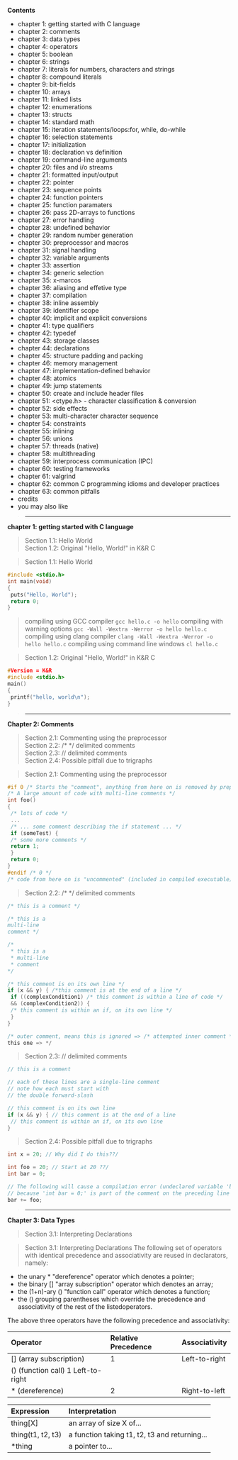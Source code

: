 **Contents**

* chapter 1: getting started with C language
* chapter 2: comments
* chapter 3: data types
* chapter 4: operators
* chapter 5: boolean
* chapter 6: strings
* chapter 7: literals for numbers, characters and strings
* chapter 8: compound literals
* chapter 9: bit-fields
* chapter 10: arrays
* chapter 11: linked lists
* chapter 12: enumerations
* chapter 13: structs
* chapter 14: standard math
* chapter 15: iteration statements/loops:for, while, do-while
* chapter 16: selection statements
* chapter 17: initialization
* chapter 18: declaration vs definition
* chapter 19: command-line arguments
* chapter 20: files and i/o streams
* chapter 21: formatted input/output
* chapter 22: pointer
* chapter 23: sequence points
* chapter 24: function pointers
* chapter 25: function paramaters
* chapter 26: pass 2D-arrays to functions
* chapter 27: error handling
* chapter 28: undefined behavior
* chapter 29: random number generation
* chapter 30: preprocessor and macros
* chapter 31: signal handling
* chapter 32: variable arguments
* chapter 33: assertion
* chapter 34: generic selection
* chapter 35: x-marcos
* chapter 36: aliasing and effetive type
* chapter 37: compilation
* chapter 38: inline assembly
* chapter 39: identifier scope
* chapter 40: implicit and explicit conversions
* chapter 41: type qualifiers
* chapter 42: typedef
* chapter 43: storage classes
* chapter 44: declarations
* chapter 45: structure padding and packing
* chapter 46: memory management
* chapter 47: implementation-defined behavior
* chapter 48: atomics
* chapter 49: jump statements
* chapter 50: create and include header files
* chapter 51: <ctype.h> - character classification & conversion
* chapter 52: side effects
* chapter 53: multi-character character sequence
* chapter 54: constraints
* chapter 55: inlining
* chapter 56: unions
* chapter 57: threads (native)
* chapter 58: multithreading
* chapter 59: interprocess communication (IPC)
* chapter 60: testing frameworks
* chapter 61: valgrind
* chapter 62: common C programming idioms and developer practices
* chapter 63: common pitfalls
* credits
* you may also like

>---

**chapter 1: getting started with C language**

> Section 1.1: Hello World  
Section 1.2: Original "Hello, World!" in K&R C

> Section 1.1: Hello World
```c
#include <stdio.h>
int main(void)
{
 puts("Hello, World");
 return 0;
}
```

> compiling using GCC compiler
`gcc hello.c -o hello`
> compiling with warning options
`gcc -Wall -Wextra -Werror -o hello hello.c`
> compiling using clang compiler
`clang -Wall -Wextra -Werror -o hello hello.c`
> compiling using command line windows
`cl hello.c`

> Section 1.2: Original "Hello, World!" in K&R C
```c
#Version = K&R
#include <stdio.h>
main()
{
 printf("hello, world\n");
}
```

>---

**Chapter 2: Comments**

> Section 2.1: Commenting using the preprocessor  
Section 2.2: /* */ delimited comments  
Section 2.3: // delimited comments  
Section 2.4: Possible pitfall due to trigraphs  


> Section 2.1: Commenting using the preprocessor
```c
#if 0 /* Starts the "comment", anything from here on is removed by preprocessor */
/* A large amount of code with multi-line comments */
int foo()
{
 /* lots of code */
 ...
 /* ... some comment describing the if statement ... */
 if (someTest) {
 /* some more comments */
 return 1;
 }
 return 0;
}
#endif /* 0 */
/* code from here on is "uncommented" (included in compiled executable) */
```

> Section 2.2: /* */ delimited comments
```c
/* this is a comment */

/* this is a
multi-line
comment */

/*
 * this is a
 * multi-line
 * comment
*/
```

```c
/* this comment is on its own line */
if (x && y) { /*this comment is at the end of a line */
 if ((complexCondition1) /* this comment is within a line of code */
 && (complexCondition2)) {
 /* this comment is within an if, on its own line */
 }
}
```

```c
/* outer comment, means this is ignored => /* attempted inner comment */ <= ends the comment, not
this one => */
```

> Section 2.3: // delimited comments
```c
// this is a comment

// each of these lines are a single-line comment
// note how each must start with
// the double forward-slash

// this comment is on its own line
if (x && y) { // this comment is at the end of a line
 // this comment is within an if, on its own line
}
```

> Section 2.4: Possible pitfall due to trigraphs
```c
int x = 20; // Why did I do this??/

int foo = 20; // Start at 20 ??/
int bar = 0;

// The following will cause a compilation error (undeclared variable 'bar')
// because 'int bar = 0;' is part of the comment on the preceding line
bar += foo;
```

>---

**Chapter 3: Data Types**

> Section 3.1: Interpreting Declarations  


> Section 3.1: Interpreting Declarations
The following set of operators with identical precedence and associativity are reused in declarators, namely:
- the unary * "dereference" operator which denotes a pointer;
- the binary [] "array subscription" operator which denotes an array;
- the (1+n)-ary () "function call" operator which denotes a function;
- the () grouping parentheses which override the precedence and associativity of the rest of the listedoperators.

The above three operators have the following precedence and associativity:

| Operator | Relative Precedence | Associativity |
| :---     | :---                | :--- |
| [] (array subscription) | 1 | Left-to-right |
| () (function call) 1 Left-to-right |
| * (dereference) | 2 | Right-to-left |

| Expression | Interpretation |
| :---       | :---           |
| thing[X]   | an array of size X of... |
| thing(t1, t2, t3) | a function taking t1, t2, t3 and returning... |
|*thing | a pointer to... |




